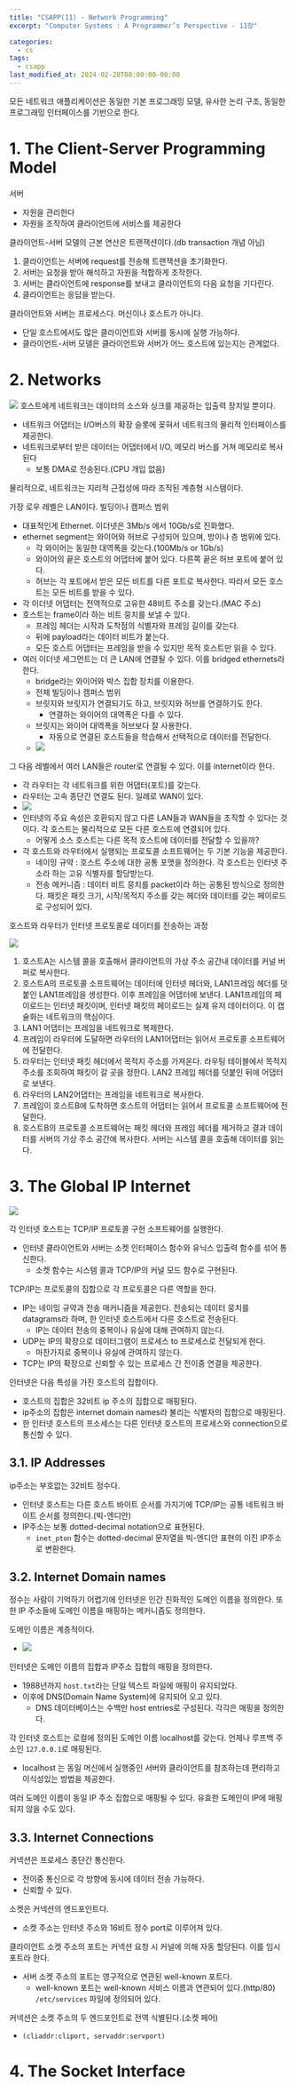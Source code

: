 ```yaml
---
title: "CSAPP(11) - Network Programming"
excerpt: "Computer Systems : A Programmer’s Perspective - 11장"

categories:
  - cs
tags:
  - csapp
last_modified_at: 2024-02-28T08:00:00-08:00
---
```


모든 네트워크 애플리케이션은 동일한 기본 프로그래밍 모델, 유사한 논리 구조, 동일한 프로그래밍 인터페이스를 기반으로 한다.

# 1. The Client-Server Programming Model
서버
- 자원을 관리한다
- 자원을 조작하여 클라이언트에 서비스를 제공한다

클라이언트-서버 모델의 근본 연산은 트랜잭션이다.(db transaction 개념 아님)
1. 클라이언트는 서버에 request를 전송해 트랜잭션을 초기화한다. 
2. 서버는 요청을 받아 해석하고 자원을 적합하게 조작한다. 
3. 서버는 클라이언트에 response를 보내고 클라이언트의 다음 요청을 기다린다.
4. 클라이언트는 응답을 받는다.

클라이언트와 서버는 프로세스다. 머신이나 호스트가 아니다.
- 단일 호스트에서도 많은 클라이언트와 서버를 동시에 실행 가능하다.
- 클라이언트-서버 모델은 클라이언트와 서버가 어느 호스트에 있는지는 관계없다.

# 2. Networks
![](https://cdn.jsdelivr.net/gh/koktlzz/ImgBed@master/20220811214041.png)
호스트에게 네트워크는 데이터의 소스와 싱크를 제공하는 입출력 장치일 뿐이다.
- 네트워크 어댑터는 I/O버스의 확장 슬롯에 꽂혀서 네트워크의 물리적 인터페이스를 제공한다.
- 네트워크로부터 받은 데이터는 어댑터에서 I/O, 메모리 버스를 거쳐 메모리로 복사된다
  - 보통 DMA로 전송된다.(CPU 개입 없음)

물리적으로, 네트워크는 지리적 근접성에 따라 조직된 계층형 시스템이다.

가장 로우 레벨은 LAN이다. 빌딩이나 캠퍼스 범위
- 대표적인게 Ethernet. 이더넷은 3Mb/s 에서 10Gb/s로 진화했다.
- ethernet segment는 와이어와 허브로 구성되어 있으며, 방이나 층 범위에 있다.
  - 각 와이어는 동일한 대역폭을 갖는다.(100Mb/s or 1Gb/s)
  - 와이어의 끝은 호스트의 어댑터에 붙어 있다. 다른쪽 끝은 허브 포트에 붙어 있다.
  - 허브는 각 포트에서 받은 모든 비트를 다른 포트로 복사한다. 따라서 모든 호스트는 모든 비트를 받을 수 있다.
- 각 이더넷 어댑터는 전역적으로 고유한 48비트 주소를 갖는다.(MAC 주소)
- 호스트는 frame이라 하는 비트 뭉치를 보낼 수 있다.
  - 프레임 헤더는 시작과 도착점의 식별자와 프레임 길이를 갖는다.
  - 뒤에 payload라는 데이터 비트가 붙는다.
  - 모든 호스트 어댑터는 프레임을 받을 수 있지만 목적 호스트만 읽을 수 있다.
- 여러 이더넷 세그먼트는 더 큰 LAN에 연결될 수 있다. 이를 bridged ethernets라 한다.
  - bridge라는 와이어와 박스 집합 장치를 이용한다.
  - 전체 빌딩이나 캠퍼스 범위
  - 브릿지와 브릿지가 연결되기도 하고, 브릿지와 허브를 연결하기도 한다.
    - 연결하는 와이어의 대역폭은 다를 수 있다.
  - 브릿지는 와이어 대역폭을 허브보다 잘 사용한다.
    - 자동으로 연결된 호스트들을 학습해서 선택적으로 데이터를 전달한다.
  - ![](https://cdn.jsdelivr.net/gh/koktlzz/ImgBed@master/20220811215257.png)

그 다음 레벨에서 여러 LAN들은 router로 연결될 수 있다. 이를 internet이라 한다.
- 각 라우터는 각 네트워크를 위한 어댑터(포트)를 갖는다. 
- 라우터는 고속 종단간 연결도 된다. 일례로 WAN이 있다.
- ![](https://cdn.jsdelivr.net/gh/koktlzz/ImgBed@master/20220811220244.png)
- 인터넷의 주요 속성은 호환되지 않고 다른 LAN들과 WAN들을 조직할 수 있다는 것이다. 각 호스트는 물리적으로 모든 다른 호스트에 연결되어 있다. 
  - 어떻게 소스 호스트는 다른 목적 호스트에 데이터를 전달할 수 있을까?
- 각 호스트와 라우터에서 실행되는 프로토콜 소프트웨어는 두 기본 기능을 제공한다.
  - 네이밍 규약 : 호스트 주소에 대한 공통 포맷을 정의한다. 각 호스트는 인터넷 주소라 하는 고유 식별자를 할당받는다.
  - 전송 메커니즘 : 데이터 비트 뭉치를 packet이라 하는 공통된 방식으로 정의한다. 패킷은 패킷 크기, 시작/목적지 주소를 갖는 헤더와 데이터를 갖는 페이로드로 구성되어 있다.

호스트와 라우터가 인터넷 프로토콜로 데이터를 전송하는 과정

![](https://velog.velcdn.com/images/dlgudwns1207/post/509bd87b-6ca5-42d6-b759-b3c184455453/image.png)

1. 호스트A는 시스템 콜을 호출해서 클라이언트의 가상 주소 공간내 데이터를 커널 버퍼로 복사한다.
2. 호스트A의 프로토콜 소프트웨어는 데이터에 인터넷 헤더와, LAN1프레임 헤더를 덧붙인 LAN1프레임을 생성한다. 이후 프레임을 어댑터에 보낸다. LAN1프레임의 페이로드는 인터넷 패킷이며, 인터넷 패킷의 페이로드는 실제 유저 데이터이다. 이 캡슐화는 네트워크의 핵심이다.
3. LAN1 어댑터는 프레임을 네트워크로 복제한다.
4. 프레임이 라우터에 도달하면 라우터의 LAN1어댑터는 읽어서 프로토콜 소프트웨어에 전달한다.
5. 라우터는 인터넷 패킷 헤더에서 목적지 주소를 가져온다. 라우팅 테이블에서 목적지 주소를 조회하여 패킷이 갈 곳을 정한다. LAN2 프레임 헤더를 덧붙인 뒤에 어댑터로 보낸다.
6. 라우터의 LAN2어댑터는 프레임을 네트워크로 복사한다.
7. 프레임이 호스트B에 도착하면 호스트의 어댑터는 읽어서 프로토콜 소프트웨어에 전달한다.
8. 호스트B의 프로토콜 소프트웨어는 패킷 헤더와 프레임 헤더를 제거하고 결과 데이터를 서버의 가상 주소 공간에 복사한다. 서버는 시스템 콜을 호출해 데이터를 읽는다.

# 3. The Global IP Internet

![](https://velog.velcdn.com/images/dlgudwns1207/post/f44a7d77-4788-41a1-9ea3-c1872c3ab287/image.png)

각 인터넷 호스트는 TCP/IP 프로토콜 구현 소프트웨어를 실행한다.
- 인터넷 클라이언트와 서버는 소켓 인터페이스 함수와 유닉스 입출력 함수를 섞어 통신한다.
  - 소켓 함수는 시스템 콜과 TCP/IP의 커널 모드 함수로 구현된다.

TCP/IP는 프로토콜의 집합으로 각 프로토콜은 다른 역할을 한다.
- IP는 네이밍 규약과 전송 매커니즘을 제공한다. 전송되는 데이터 뭉치를 datagrams라 하며, 한 인터넷 호스트에서 다른 호스트로 전송된다.
  - IP는 데이터 전송의 중복이나 유실에 대해 관여하지 않는다.
- UDP는 IP의 확장으로 데이터그램이 프로세스 to 프로세스로 전달되게 한다.
  - 마찬가지로 중복이나 유실에 관여하지 않는다.
- TCP는 IP의 확장으로 신뢰할 수 있는 프로세스 간 전이중 연결을 제공한다.

인터넷은 다음 특성을 가진 호스트의 집합이다.
- 호스트의 집합은 32비트 ip 주소의 집합으로 매핑된다.
- ip주소의 집합은 internet domain names라 불리는 식별자의 집합으로 매핑된다.
- 한 인터넷 호스트의 프소세스는 다른 인터넷 호스트의 프로세스와 connection으로 통신할 수 있다.

## 3.1. IP Addresses
ip주소는 부호없는 32비트 정수다.
- 인터넷 호스트는 다른 호스트 바이트 순서를 가지기에 TCP/IP는 공통 네트워크 바이트 순서를 정의한다.(빅-엔디안) 
- IP주소는 보통 dotted-decimal notation으로 표현된다.
  - `inet_pton` 함수는 dotted-decimal 문자열을 빅-엔디안 표현의 이진 IP주소로 변환한다.

## 3.2. Internet Domain names
정수는 사람이 기억하기 어렵기에 인터넷은 인간 친화적인 도메인 이름을 정의한다. 또한 IP 주소들에 도메인 이름을 매핑하는 메커니즘도 정의한다. 

도메인 이름은 계층적이다. 
- ![](https://data2.liuin.cn/story-writer/2018_2_2_1517540938762.jpg)

인터넷은 도메인 이름의 집합과 IP주소 집합의 매핑을 정의한다.
- 1988년까지 `host.txt`라는 단일 텍스트 파일에 매핑이 유지되었다.
- 이후에 DNS(Domain Name System)에 유지되어 오고 있다.
  - DNS 데이터베이스는 수백만 host entries로 구성된다. 각각은 매핑을 정의한다.

각 인터넷 호스트는 로컬에 정의된 도메인 이름 localhost를 갖는다. 언제나 루프백 주소인 `127.0.0.1`로 매핑된다.
- localhost 는 동일 머신에서 실행중인 서버와 클라이언트를 참조하는데 편리하고 이식성있는 방법을 제공한다.

여러 도메인 이름이 동일 IP 주소 집합으로 매핑될 수 있다. 유효한 도메인이 IP에 매핑되지 않을 수도 있다.

## 3.3. Internet Connections
커넥션은 프로세스 종단간 통신한다. 
- 전이중 통신으로 각 방향에 동시에 데이터 전송 가능하다.
- 신뢰할 수 있다.

소켓은 커넥션의 엔드포인트다.
- 소켓 주소는 인터넷 주소와 16비트 정수 port로 이루어져 있다.

클라이언트 소켓 주소의 포트는 커넥션 요청 시 커널에 의해 자동 할당된다. 이를 임시 포트라 한다.
- 서버 소켓 주소의 포트는 영구적으로 연관된 well-known 포트다. 
  - well-known 포트는 well-known 서비스 이름과 연관되어 있다.(http/80) `/etc/services` 파일에 정의되어 있다. 

커넥션은 소켓 주소의 두 엔드포인트로 전역 식별된다.(소켓 페어)
- `(cliaddr:cliport, servaddr:servport)`

# 4. The Socket Interface